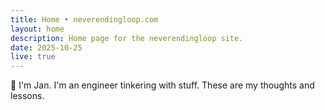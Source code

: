 ```yaml
---
title: Home • neverendingloop.com
layout: home
description: Home page for the neverendingloop site.
date: 2025-10-25
live: true
---
```


👋 I'm Jan. I'm an engineer tinkering with stuff. These are my thoughts and lessons.
